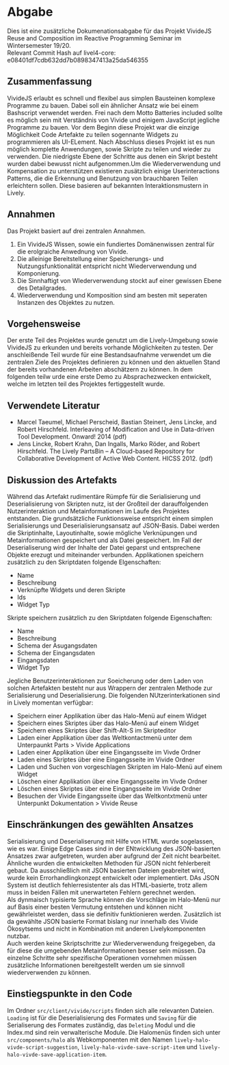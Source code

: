 # Abgabe

Dies ist eine zusätzliche Dokumenationsabgabe für das Projekt VivideJS Reuse and Composition im Reactive Programming Seminar im Wintersemester 19/20.  
Relevant Commit Hash auf livel4-core: e08401df7cdb632dd7b0898347413a25da546355

## Zusammenfassung
VivideJS erlaubt es schnell und flexibel aus simplen Bausteinen komplexe Programme zu bauen. Dabei soll ein ähnlicher Ansatz wie bei einem Bashscript verwendet werden. Frei nach dem Motto Batteries included sollte es möglich sein mit Verständnis von Vivide  und einigem JavaScript jegliche Programme zu bauen. Vor dem Beginn diese Projekt war die einzige Möglichkeit Code Artefakte zu teilen sogennante Widgets zu programmieren als UI-ELement. Nach Abschluss dieses Projekt ist es nun möglich komplette Anwendungen, sowie Skripte zu teilen und wieder zu verwenden. Die niedrigste Ebene der Schritte aus denen ein Skript besteht wurden dabei bewusst nicht aufgenommen.Um die Wiederverwendung und Kompensation zu unterstützen existieren zusätzlich einige Userinteractions Patterns, die die Erkennung und Benutzung von brauchbaren Teilen erleichtern sollen. Diese basieren auf bekannten Interaktionsmustern in Lively.

## Annahmen
Das Projekt basiert auf drei zentralen Annahmen.
1. Ein VivideJS Wissen, sowie ein fundiertes Domänenwissen zentral für die erolgraiche Anwednung von Vivide.
2. Die alleinige Bereitstellung einer Speicherungs- und Nutzungsfunktionalität entspricht nicht Wiederverwendung und Komponierung.
3. Die Sinnhaftigt von WIederverwendung stockt auf einer gewissen Ebene des Detailgrades.
4. Wiederverwendung und Komposition sind am besten mit seperaten Instanzen des Objektes zu nutzen.

## Vorgehensweise
Der erste Teil des Projektes wurde genutzt um die Lively-Umgebung sowie VivideJS zu erkunden und bereits vorhande Möglichkeiten zu testen. Der anschleißende Teil wurde für eine Bestandsaufnahme verwendet um die zentralen Ziele des Projektes definieren zu können und den aktuellen Stand der bereits vorhandenen Arbeiten abschätzern zu können. In dem folgenden teilw urde eine erste Demo zu Absprachezwecken entwickelt, welche im letzten teil des Projektes fertiggestellt wurde.

## Verwendete Literatur
- Marcel Taeumel, Michael Perscheid, Bastian Steinert, Jens Lincke, and Robert Hirschfeld. Interleaving of Modification and Use in Data-driven Tool Development. Onward! 2014 (pdf)
- Jens Lincke, Robert Krahn, Dan Ingalls, Marko Röder, and Robert Hirschfeld. The Lively PartsBin – A Cloud-based Repository for Collaborative Development of Active Web Content. HICSS 2012. (pdf)

## Diskussion des Artefakts
Während das Artefakt rudimentäre Rümpfe für die Serialisierung und Deserialisierung von Skripten nutz, ist der Großteil der darauffolgenden Nutzerinteraktion und Metainformationen im Laufe des Projektes entstanden. Die grundsätzliche Funktionsweise entspricht einem simplen Serialisierungs und Deserialisierungsansatz auf JSON-Basis. Dabei werden die Skriptinhalte, Layoutinhalte, sowie mögliche Verknüpungen und Metainformationen gespeichert und als Datei gespeichert. Im Fall der Deserialiserung wird der Inhalte der Datei geparst und entsprechene Objekte erezugt und miteinander verbunden.
Applikationen speichern zusätzlich zu den Skriptdaten folgende EIgenschaften:
- Name
- Beschreibung
- Verknüpfte Widgets und deren Skripte
- Ids
- Widget Typ

Skripte speichern zusätzlich zu den Skriptdaten folgende Eigenschaften:
- Name
- Beschreibung
- Schema der Asugangsdaten
- Schema der Eingangsdaten
- Eingangsdaten
- Widget Typ

Jegliche Benutzerinteraktionen zur Soeicherung oder dem Laden von solchen Artefakten besteht nur aus Wrappern der zentralen Methode zur Serialisierung und Deserialisierung. Die folgenden NUtzerinterkationen sind in Lively momentan verfügbar:
- Speichern einer Applikation über das Halo-Menü auf einem Widget
- Speichern eines Skriptes über das Halo-Menü auf einem Widget
- Speichern eines Skriptes über Shift-Alt-S im Skripteditor
- Laden einer Applikation über das Weltkontactmenü unter dem Unterpaunkt Parts > Vivide Applications
- Laden einer Applikation über eine Eingangsseite im Vivde Ordner
- Laden eines Skriptes über eine Eingangsseite im Vivide Ordner
- Laden und Suchen von vorgeschlagen Skripten im Halo-Menü auf einem Widget
- Löschen einer Applikation über eine Eingangsseite im Vivde Ordner
- Löschen eines Skriptes über eine Eingangsseite im Vivide Ordner
- Besuchen der Vivide Eingangsseite über das Weltkontxtmenü unter Unterpunkt Dokumentation > Vivide Reuse

## Einschränkungen des gewählten Ansatzes
Serialisierung und Deserialiserung mit Hilfe von HTML wurde sogelassen, wie es war. Einige Edge Cases sind in der ENtwicklung des JSON-basierten Ansatzes zwar aufgetreten, wurden aber aufgrund der Zeit nicht bearbeitet. Ähnliche wurden die entwickelten Methoden für JSON nicht fehlerbereit gebaut. Da ausschließlich mit JSON basierten Dateien geabreitet wird, wurde kein Errorhandlingkonzept entwickelt oder implementiert. DAs JSON System ist deutlich fehlerresistenter als das HTML-basierte, trotz allem muss in beiden Fällen mit unerwarteten Fehlern gerechnet werden.  
Als dynmaisch typisierte Sprache können die Vorschläge im Halo-Menü nur auf Basis einer besten Vermutung entstehen und können nicht gewährleistet werden, dass sie definitiv funktionieren werden. Zusätzlich ist da gewählte JSON basierte Format bislang nur innerhalb des Vivide Ökosytsems und nicht in Kombination mit anderen Livelykomponenten nutzbar.  
Auch werden keine Skriptschritte zur Wiederverwendung freigegeben, da für diese die umgebenden Metainformationen besser sein müssen. Da einzelne Schritte sehr spezifische Operationen vornehmen müssen zusätzliche Informationen bereitgestellt werden um sie sinnvoll wiederverwenden zu können.

## Einstiegspunkte in den Code
Im Ordner `src/client/vivide/scripts` finden sich alle relevanten Dateien. `Loading` ist für die Deserialisierung des Formates und `Saving` für die Serialiserung des Formates zuständig, das `Deleting` Modul und die Index.md sind rein verwalterische Module. Die Halomenüs finden sich unter `src/components/halo` als Webkomponenten mit den Namen `lively-halo-vivde-script-suggestion`, `lively-halo-vivde-save-script-item` und `lively-halo-vivde-save-application-item`.